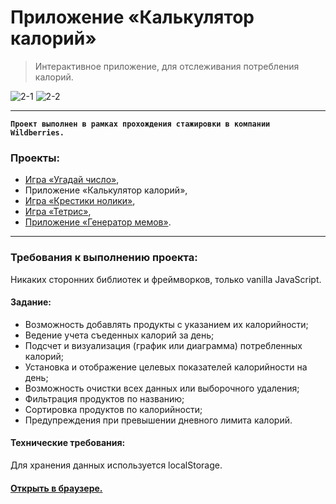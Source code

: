 # Приложение «Калькулятор калорий»
> Интерактивное приложение, для отслеживания потребления калорий.

![2-1](https://github.com/carina-bugaga/carina-bugaga/assets/98953836/f54e26d9-c728-4ec1-8756-8d1ec302a2ec)
![2-2](https://github.com/carina-bugaga/carina-bugaga/assets/98953836/f56b2be9-fe83-42c0-b2d9-785d0d9bf714)

------------



**`Проект выполнен в рамках прохождения стажировки в компании Wildberries.`**

### Проекты:
- [Игра «Угадай число»](https://github.com/carina-bugaga/guess-the-number.git "Игра «Угадай число»"),
- Приложение «Калькулятор калорий»,
- [Игра «Крестики нолики»](https://github.com/carina-bugaga/tic-tac-toe.git "Игра «Крестики нолики»"),
- [Игра «Тетрис»](https://github.com/carina-bugaga/tetris.git "Игра «Тетрис»"),
- [Приложение «Генератор мемов»](https://github.com/carina-bugaga/meme-generator.git "Приложение «Генератор мемов»").

------------
### Требования к выполнению проекта:
Никаких сторонних библиотек и фреймворков, только vanilla JavaScript.


#### Задание:
- Возможность добавлять продукты с указанием их калорийности;
- Ведение учета съеденных калорий за день;
- Подсчет и визуализация (график или диаграмма) потребленных калорий;
- Установка и отображение целевых показателей калорийности на день;
- Возможность очистки всех данных или выборочного удаления;
- Фильтрация продуктов по названию;
- Сортировка продуктов по калорийности;
- Предупреждения при превышении дневного лимита калорий.

#### Технические требования:
Для хранения данных используется localStorage.

#### [Открыть в браузере.](https://carina-bugaga.github.io/calorie-calculator/ "Открыть в браузере.")
